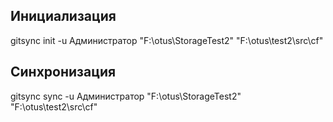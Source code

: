 ## Инициализация

gitsync init -u Администратор "F:\otus\StorageTest2" "F:\otus\test2\src\cf"

## Синхронизация

gitsync sync -u Администратор "F:\otus\StorageTest2" "F:\otus\test2\src\cf"